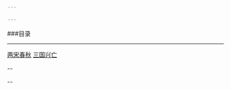 ```yaml
---

---
```


###目录

---

[两宋春秋](https://github.com/JNingWei/Chinese-History/blob/master/Five_Thousand_Years_of_Chinese_History/liangsongcunqiu.pdf)
[三国兴亡](https://github.com/JNingWei/Chinese-History/blob/master/Five_Thousand_Years_of_Chinese_History/sanguoxinwang.pdf)

--

--
